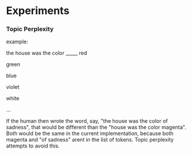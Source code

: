# Experiments
### Topic Perplexity
example:


the house was the color _____
red


green


blue


violet


white


...


If the human then wrote the word, say, "the house was the color of sadness", that would be different than the "house was the color magenta". Both would be the same in the current implementation, because both magenta and "of sadness" arent in the list of tokens. Topic perplexity attempts to avoid this.
